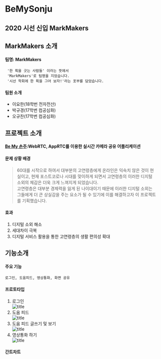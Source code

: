 # BeMySonju
## 2020 시선 신입 MarkMakers

## MarkMakers 소개
#### 팀명: MarkMakers
     '한 획을 긋는 사람들' 이라는 뜻에서
     'MarkMakers'로 팀명을 지었습니다.  
     '시선 학회에 한 획을 그어 보자!'라는 포부를 담았습니다.

#### 팀원 소개
* 이요한(18학번 전자전산)
* 박규경(17학번 컴공심화)
* 오규찬(17학번 컴공심화)

## 프로젝트 소개
#### [Be My 손주](https://github.com/Ohgyuchan/BeMySonju.git):WebRTC, AppRTC를 이용한 실시간 카메라 공유 어플리케이션
#### 문제 상황 배경
> 60대를 시작으로 하여서 대부분의 고연령층에게 온라인은 익숙치 않은 것이 현실이고,  현재 포스트코로나 시대를 맞이하게 되면서 고연령층의 이러한 디지털 소외의 체감은 더욱 크게 느껴지게 되었습니다.  
> 고연령층은 대부분 경제력을 잃게 된 나이대이기 때문에 이러한 디지털 소외는 그들에게 더 큰 상실감을 주는 요소가 될 수 있기에 이를 해결하고자 이 프로젝트를 기획했습니다.  

#### 효과
1. 디지털 소외 해소
2. 세대차이 극복
3. 디지털 서비스 활용을 통한 고연령층의 생활 편의성 확대


## 기능소개
#### 주요 기능
    로그인, 도움피드, 영상통화, 화면 공유
#### 프로토타입
1. 로그인  
![title](./../assets/images/mm_img/1.png)
2. 도움 피드  
![title](./../assets/images/mm_img/2.png)
3. 도움 피드 글쓰기 및 보기  
![title](./../assets/images/mm_img//3.png)
4. 영상통화 하기  
![title](./../assets/images/mm_img//4.png)

#### 간트차트


